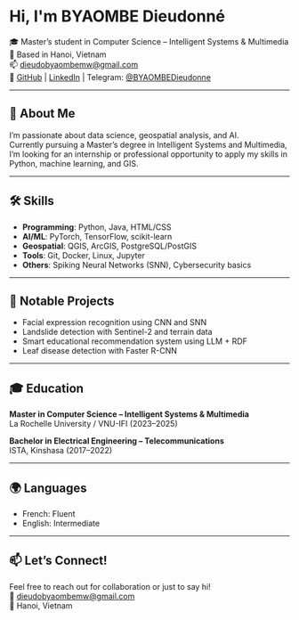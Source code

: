 # Hi, I'm BYAOMBE Dieudonné

🎓 Master’s student in Computer Science – Intelligent Systems & Multimedia  
📍 Based in Hanoi, Vietnam  
📫 dieudobyaombemw@gmail.com  
🔗 [GitHub](#) | [LinkedIn](#) | Telegram: [@BYAOMBEDieudonne](https://t.me/BYAOMBEDieudonne)

---

## 🚀 About Me

I’m passionate about data science, geospatial analysis, and AI.  
Currently pursuing a Master’s degree in Intelligent Systems and Multimedia, I’m looking for an internship or professional opportunity to apply my skills in Python, machine learning, and GIS.

---

## 🛠️ Skills

- **Programming**: Python, Java, HTML/CSS  
- **AI/ML**: PyTorch, TensorFlow, scikit-learn  
- **Geospatial**: QGIS, ArcGIS, PostgreSQL/PostGIS  
- **Tools**: Git, Docker, Linux, Jupyter  
- **Others**: Spiking Neural Networks (SNN), Cybersecurity basics

---

## 🧠 Notable Projects

- Facial expression recognition using CNN and SNN  
- Landslide detection with Sentinel-2 and terrain data  
- Smart educational recommendation system using LLM + RDF  
- Leaf disease detection with Faster R-CNN

---

## 🎓 Education

**Master in Computer Science – Intelligent Systems & Multimedia**  
La Rochelle University / VNU-IFI (2023–2025)  

**Bachelor in Electrical Engineering – Telecommunications**  
ISTA, Kinshasa (2017–2022)

---

## 🌍 Languages

- French: Fluent  
- English: Intermediate

---

## 📫 Let’s Connect!

Feel free to reach out for collaboration or just to say hi!  
📧 dieudobyaombemw@gmail.com  
📍 Hanoi, Vietnam  
